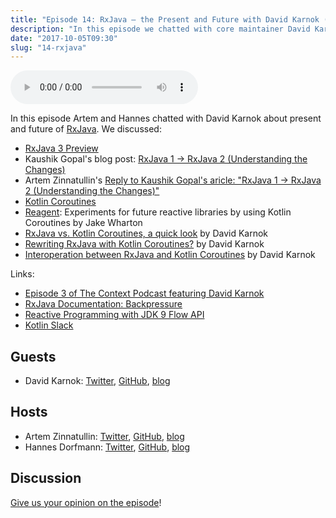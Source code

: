 ```yaml
---
title: "Episode 14: RxJava — the Present and Future with David Karnok (core maintainer)"
description: "In this episode we chatted with core maintainer David Karnok about the present and the future of RxJava."
date: "2017-10-05T09:30"
slug: "14-rxjava"
---
```

<audio controls preload="metadata">
  <source src="https://artemzin.com/static/thecontext/episodes/The.Context.episode.14.mp3" type="audio/mpeg">
</audio>

In this episode Artem and Hannes chatted with David Karnok about present and future of [RxJava](https://github.com/ReactiveX/RxJava). We discussed:

 - [RxJava 3 Preview](https://github.com/akarnokd/RxJava3-preview)
 - Kaushik Gopal's blog post: [RxJava 1 -> RxJava 2 (Understanding the Changes)](https://blog.kaush.co/2017/06/21/rxjava1-rxjava2-migration-understanding-changes/)
 - Artem Zinnatullin's [Reply to Kaushik Gopal's aricle: "RxJava 1 -> RxJava 2 (Understanding the Changes)"](https://artemzin.com/blog/reply-to-kaushik-gopals-aricle-rxjava-1-rxjava-2-understanding-the-changes/)
 - [Kotlin Coroutines](https://kotlinlang.org/docs/reference/coroutines.html)
 - [Reagent](https://github.com/JakeWharton/Reagent/): Experiments for future reactive libraries by using Kotlin Coroutines by Jake Wharton
 - [RxJava vs. Kotlin Coroutines, a quick look](http://akarnokd.blogspot.de/2017/09/rxjava-vs-kotlin-coroutines-quick-look.html) by David Karnok
  - [Rewriting RxJava with Kotlin Coroutines?](http://akarnokd.blogspot.de/2017/09/rewriting-rxjava-with-kotlin-coroutines.html) by David Karnok
 - [Interoperation between RxJava and Kotlin Coroutines](http://akarnokd.blogspot.de/2017/09/interoperation-between-rxjava-and.html) by David Karnok

Links:

  - [Episode 3 of The Context Podcast featuring David Karnok](https://github.com/artem-zinnatullin/TheContext-Podcast/blob/master/show_notes/Episode_3_Part_1.md)
  - [RxJava Documentation: Backpressure](https://github.com/ReactiveX/RxJava/wiki/Backpressure)
  - [Reactive Programming with JDK 9 Flow API](https://community.oracle.com/docs/DOC-1006738)
  - [Kotlin Slack](http://slack.kotlinlang.org)


## Guests

* David Karnok: [Twitter](https://twitter.com/akarnokd), [GitHub](https://github.com/akarnokd), [blog](http://akarnokd.blogspot.com)

## Hosts

* Artem Zinnatullin: [Twitter](https://twitter.com/artem_zin), [GitHub](https://github.com/artem-zinnatullin), [blog](https://artemzin.com)
* Hannes Dorfmann: [Twitter](https://twitter.com/sockeqwe), [GitHub](https://github.com/sockeqwe), [blog](http://hannesdorfmann.com)

## Discussion

[Give us your opinion on the episode](https://github.com/artem-zinnatullin/TheContext-Podcast/issues/76)!
